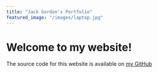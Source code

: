 ```yaml
---
title: "Jack Gordon's Portfolio"
featured_image: "/images/laptop.jpg"
---
```


# Welcome to my website!
The source code for this website is available on [my GitHub](https://github.com/bmxguy100/appjackstudio.com)
